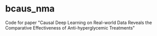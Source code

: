 # bcaus_nma
Code for paper "Causal Deep Learning on Real-world Data Reveals the Comparative Effectiveness of Anti-hyperglycemic Treatments"
